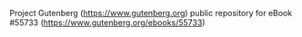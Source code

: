 Project Gutenberg (https://www.gutenberg.org) public repository for
eBook #55733 (https://www.gutenberg.org/ebooks/55733)
